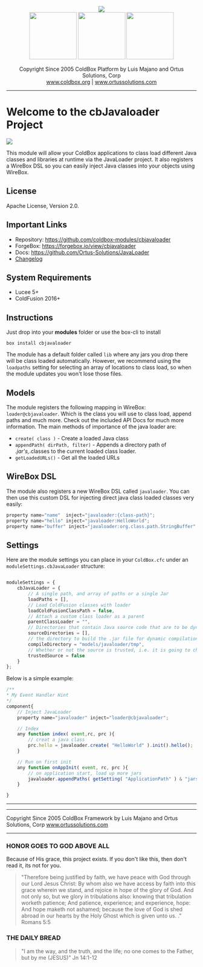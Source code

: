 <p align="center">
	<img src="https://www.ortussolutions.com/__media/coldbox-185-logo.png">
	<br>
	<img src="https://www.ortussolutions.com/__media/wirebox-185.png" height="125">
	<img src="https://www.ortussolutions.com/__media/cachebox-185.png" height="125" >
	<img src="https://www.ortussolutions.com/__media/logbox-185.png"  height="125">
</p>

<p align="center">
	Copyright Since 2005 ColdBox Platform by Luis Majano and Ortus Solutions, Corp
	<br>
	<a href="https://www.coldbox.org">www.coldbox.org</a> |
	<a href="https://www.ortussolutions.com">www.ortussolutions.com</a>
</p>

----

# Welcome to the cbJavaloader Project

<a href="https://github.com/coldbox-modules/cbjavaloader/actions/workflows/ci.yml">
	<img src="https://github.com/coldbox-modules/cbjavaloader/actions/workflows/ci.yml/badge.svg">
</a>

This module will allow your ColdBox applications to class load different Java classes and libraries at runtime via the JavaLoader project.  It also registers a WireBox DSL so you can easily inject Java classes into your objects using WireBox.

## License

Apache License, Version 2.0.

## Important Links

- Repository: https://github.com/coldbox-modules/cbjavaloader
- ForgeBox: https://forgebox.io/view/cbjavaloader
- Docs: https://github.com/Ortus-Solutions/JavaLoader
- [Changelog](changelog.md)

## System Requirements

- Lucee 5+
- ColdFusion 2016+

## Instructions

Just drop into your **modules** folder or use the box-cli to install

`box install cbjavaloader`

The module has a default folder called `lib` where any jars you drop there will be class loaded automatically.  However, we recommend using the `loadpaths` setting for selecting an array of locations to class load, so when the module updates you won't lose those files.

## Models

The module registers the following mapping in WireBox: `loader@cbjavaloader`. Which is the class you will use to class load, append paths and much more.  Check out the included API Docs for much more information.  The main methods of importance of the java loader are:

- `create( class )` - Create a loaded Java class
- `appendPath( dirPath, filter)` - Appends a directory path of *.jar's,*.classes to the current loaded class loader.
- `getLoadedURLs()` - Get all the loaded URLs

## WireBox DSL

The module also registers a new WireBox DSL called `javaloader`.  You can then use this custom DSL for injecting direct java class loaded classes very easily:

```js
property name="name"  inject="javaloader:{class-path}";
property name="hello" inject="javaloader:HelloWorld";
property name="buffer" inject="javaloader:org.class.path.StringBuffer";
```

## Settings

Here are the module settings you can place in your `ColdBox.cfc` under an `moduleSettings.cbJavaLoader` structure:

```js

moduleSettings = {
	cbJavaLoader = {
		// A single path, and array of paths or a single Jar
		loadPaths = [],
		// Load ColdFusion classes with loader
		loadColdFusionClassPath = false,
		// Attach a custom class loader as a parent
		parentClassLoader = "",
		// Directories that contain Java source code that are to be dynamically compiled
		sourceDirectories = [],
		// the directory to build the .jar file for dynamic compilation in, defaults to ./tmp
		compileDirectory = "models/javaloader/tmp",
		// Whether or not the source is trusted, i.e. it is going to change? Defaults to false, so changes will be recompiled and loaded
		trustedSource = false
	}
};

```

Below is a simple example:

```js
/**
* My Event Handler Hint
*/
component{
	// Inject JavaLoader
	property name="javaloader" inject="loader@cbjavaloader";

	// Index
	any function index( event,rc, prc ){
		// creat a java class
		prc.hello = javaloader.create( "HelloWorld" ).init().hello();
	}

	// Run on first init
	any function onAppInit( event, rc, prc ){
		// on application start, load up more jars
		javaloader.appendPaths( getSetting( "ApplicationPath" ) & "jars" );
	}

}
```

---

********************************************************************************
Copyright Since 2005 ColdBox Framework by Luis Majano and Ortus Solutions, Corp
www.ortussolutions.com
********************************************************************************

### HONOR GOES TO GOD ABOVE ALL

Because of His grace, this project exists. If you don't like this, then don't read it, its not for you.

>"Therefore being justified by faith, we have peace with God through our Lord Jesus Christ:
By whom also we have access by faith into this grace wherein we stand, and rejoice in hope of the glory of God.
And not only so, but we glory in tribulations also: knowing that tribulation worketh patience;
And patience, experience; and experience, hope:
And hope maketh not ashamed; because the love of God is shed abroad in our hearts by the
Holy Ghost which is given unto us. ." Romans 5:5

### THE DAILY BREAD

 > "I am the way, and the truth, and the life; no one comes to the Father, but by me (JESUS)" Jn 14:1-12
